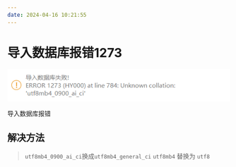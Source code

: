 ```yaml
---
date: 2024-04-16 10:21:55
---
```


# 导入数据库报错1273

![](../资源文件/图片/导入数据库报错1273-1.png)

导入数据库报错

## 解决方法


> `utf8mb4_0900_ai_ci`换成`utf8mb4_general_ci`
`utf8mb4` 替换为 `utf8`
